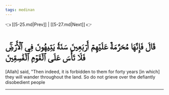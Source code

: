 ```yaml
---
tags: medinan
---
```


👈 [[5-25.md|Prev]] | [[5-27.md|Next]] 👉

# قَالَ فَإِنَّهَا مُحَرَّمَةٌ عَلَيۡهِمۡۛ أَرۡبَعِينَ سَنَةٗۛ يَتِيهُونَ فِي ٱلۡأَرۡضِۚ فَلَا تَأۡسَ عَلَى ٱلۡقَوۡمِ ٱلۡفَٰسِقِينَ

[Allah] said, "Then indeed, it is forbidden to them for forty years [in which] they will wander throughout the land. So do not grieve over the defiantly disobedient people

---

